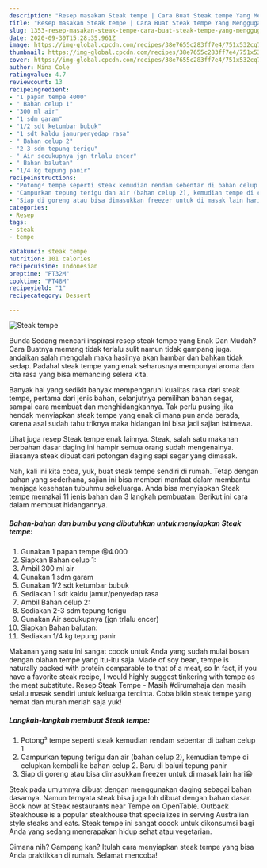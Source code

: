 ```yaml
---
description: "Resep masakan Steak tempe | Cara Buat Steak tempe Yang Menggugah Selera"
title: "Resep masakan Steak tempe | Cara Buat Steak tempe Yang Menggugah Selera"
slug: 1353-resep-masakan-steak-tempe-cara-buat-steak-tempe-yang-menggugah-selera
date: 2020-09-30T15:28:35.961Z
image: https://img-global.cpcdn.com/recipes/38e7655c283ff7e4/751x532cq70/steak-tempe-foto-resep-utama.jpg
thumbnail: https://img-global.cpcdn.com/recipes/38e7655c283ff7e4/751x532cq70/steak-tempe-foto-resep-utama.jpg
cover: https://img-global.cpcdn.com/recipes/38e7655c283ff7e4/751x532cq70/steak-tempe-foto-resep-utama.jpg
author: Mina Cole
ratingvalue: 4.7
reviewcount: 13
recipeingredient:
- "1 papan tempe 4000"
- " Bahan celup 1"
- "300 ml air"
- "1 sdm garam"
- "1/2 sdt ketumbar bubuk"
- "1 sdt kaldu jamurpenyedap rasa"
- " Bahan celup 2"
- "2-3 sdm tepung terigu"
- " Air secukupnya jgn trlalu encer"
- " Bahan balutan"
- "1/4 kg tepung panir"
recipeinstructions:
- "Potong² tempe seperti steak kemudian rendam sebentar di bahan celup 1"
- "Campurkan tepung terigu dan air (bahan celup 2), kemudian tempe di celupkan kembali ke bahan celup 2. Baru di baluri tepung panir"
- "Siap di goreng atau bisa dimasukkan freezer untuk di masak lain hari😀"
categories:
- Resep
tags:
- steak
- tempe

katakunci: steak tempe 
nutrition: 101 calories
recipecuisine: Indonesian
preptime: "PT32M"
cooktime: "PT48M"
recipeyield: "1"
recipecategory: Dessert

---
```



![Steak tempe](https://img-global.cpcdn.com/recipes/38e7655c283ff7e4/751x532cq70/steak-tempe-foto-resep-utama.jpg)

Bunda Sedang mencari inspirasi resep steak tempe yang Enak Dan Mudah? Cara Buatnya memang tidak terlalu sulit namun tidak gampang juga. andaikan salah mengolah maka hasilnya akan hambar dan bahkan tidak sedap. Padahal steak tempe yang enak seharusnya mempunyai aroma dan cita rasa yang bisa memancing selera kita.

Banyak hal yang sedikit banyak mempengaruhi kualitas rasa dari steak tempe, pertama dari jenis bahan, selanjutnya pemilihan bahan segar, sampai cara membuat dan menghidangkannya. Tak perlu pusing jika hendak menyiapkan steak tempe yang enak di mana pun anda berada, karena asal sudah tahu triknya maka hidangan ini bisa jadi sajian istimewa.

Lihat juga resep Steak tempe enak lainnya. Steak, salah satu makanan berbahan dasar daging ini hampir semua orang sudah mengenalnya. Biasanya steak dibuat dari potongan daging sapi segar yang dimasak.


Nah, kali ini kita coba, yuk, buat steak tempe sendiri di rumah. Tetap dengan bahan yang sederhana, sajian ini bisa memberi manfaat dalam membantu menjaga kesehatan tubuhmu sekeluarga. Anda bisa menyiapkan Steak tempe memakai 11 jenis bahan dan 3 langkah pembuatan. Berikut ini cara dalam membuat hidangannya.

<!--inarticleads1-->

##### Bahan-bahan dan bumbu yang dibutuhkan untuk menyiapkan Steak tempe:

1. Gunakan 1 papan tempe @4.000
1. Siapkan  Bahan celup 1:
1. Ambil 300 ml air
1. Gunakan 1 sdm garam
1. Gunakan 1/2 sdt ketumbar bubuk
1. Sediakan 1 sdt kaldu jamur/penyedap rasa
1. Ambil  Bahan celup 2:
1. Sediakan 2-3 sdm tepung terigu
1. Gunakan  Air secukupnya (jgn trlalu encer)
1. Siapkan  Bahan balutan:
1. Sediakan 1/4 kg tepung panir


Makanan yang satu ini sangat cocok untuk Anda yang sudah mulai bosan dengan olahan tempe yang itu-itu saja. Made of soy bean, tempe is naturally packed with protein comparable to that of a meat, so In fact, if you have a favorite steak recipe, I would highly suggest tinkering with tempe as the meat substitute. Resep Steak Tempe - Masih #dirumahaja dan masih selalu masak sendiri untuk keluarga tercinta. Coba bikin steak tempe yang hemat dan murah meriah saja yuk! 

<!--inarticleads2-->

##### Langkah-langkah membuat Steak tempe:

1. Potong² tempe seperti steak kemudian rendam sebentar di bahan celup 1
1. Campurkan tepung terigu dan air (bahan celup 2), kemudian tempe di celupkan kembali ke bahan celup 2. Baru di baluri tepung panir
1. Siap di goreng atau bisa dimasukkan freezer untuk di masak lain hari😀


Steak pada umumnya dibuat dengan menggunakan daging sebagai bahan dasarnya. Namun ternyata steak bisa juga loh dibuat dengan bahan dasar. Book now at Steak restaurants near Tempe on OpenTable. Outback Steakhouse is a popular steakhouse that specializes in serving Australian style steaks and eats. Steak tempe ini sangat cocok untuk dikonsumsi bagi Anda yang sedang menerapakan hidup sehat atau vegetarian. 

Gimana nih? Gampang kan? Itulah cara menyiapkan steak tempe yang bisa Anda praktikkan di rumah. Selamat mencoba!
